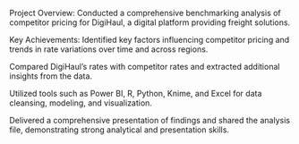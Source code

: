 Project Overview:
Conducted a comprehensive benchmarking analysis of competitor pricing for DigiHaul, a digital platform providing freight solutions.

Key Achievements:
Identified key factors influencing competitor pricing and trends in rate variations over time and across regions.

Compared DigiHaul’s rates with competitor rates and extracted additional insights from the data.

Utilized tools such as Power BI, R, Python, Knime, and Excel for data cleansing, modeling, and visualization.

Delivered a comprehensive presentation of findings and shared the analysis file, demonstrating strong analytical and presentation skills.
